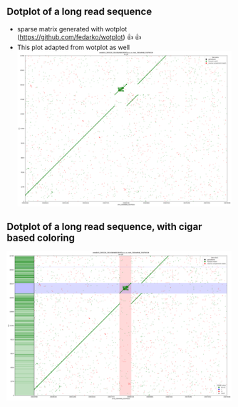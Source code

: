 ## Dotplot of a long read sequence 
- sparse matrix generated with wotplot (https://github.com/fedarko/wotplot) :+1: :+1:
- This plot adapted from wotplot as well
![](./examples/dot.ex.png)  

## Dotplot of a long read sequence, with cigar based coloring
![](./examples/dot.cigar.png)
